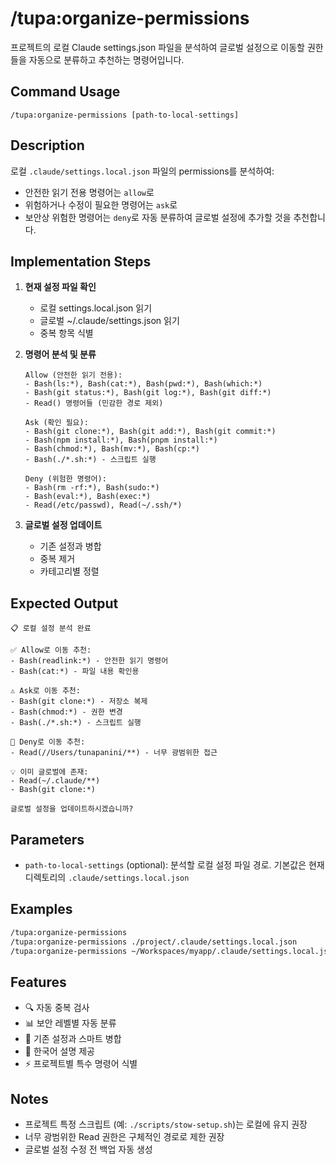 # /tupa:organize-permissions

프로젝트의 로컬 Claude settings.json 파일을 분석하여 글로벌 설정으로 이동할 권한들을 자동으로 분류하고 추천하는 명령어입니다.

## Command Usage

```
/tupa:organize-permissions [path-to-local-settings]
```

## Description

로컬 `.claude/settings.local.json` 파일의 permissions를 분석하여:
- 안전한 읽기 전용 명령어는 `allow`로
- 위험하거나 수정이 필요한 명령어는 `ask`로
- 보안상 위험한 명령어는 `deny`로
자동 분류하여 글로벌 설정에 추가할 것을 추천합니다.

## Implementation Steps

1. **현재 설정 파일 확인**
   - 로컬 settings.local.json 읽기
   - 글로벌 ~/.claude/settings.json 읽기
   - 중복 항목 식별

2. **명령어 분석 및 분류**
   ```
   Allow (안전한 읽기 전용):
   - Bash(ls:*), Bash(cat:*), Bash(pwd:*), Bash(which:*)
   - Bash(git status:*), Bash(git log:*), Bash(git diff:*)
   - Read() 명령어들 (민감한 경로 제외)

   Ask (확인 필요):
   - Bash(git clone:*), Bash(git add:*), Bash(git commit:*)
   - Bash(npm install:*), Bash(pnpm install:*)
   - Bash(chmod:*), Bash(mv:*), Bash(cp:*)
   - Bash(./*.sh:*) - 스크립트 실행

   Deny (위험한 명령어):
   - Bash(rm -rf:*), Bash(sudo:*)
   - Bash(eval:*), Bash(exec:*)
   - Read(/etc/passwd), Read(~/.ssh/*)
   ```

3. **글로벌 설정 업데이트**
   - 기존 설정과 병합
   - 중복 제거
   - 카테고리별 정렬

## Expected Output

```
📋 로컬 설정 분석 완료

✅ Allow로 이동 추천:
- Bash(readlink:*) - 안전한 읽기 명령어
- Bash(cat:*) - 파일 내용 확인용

⚠️ Ask로 이동 추천:
- Bash(git clone:*) - 저장소 복제
- Bash(chmod:*) - 권한 변경
- Bash(./*.sh:*) - 스크립트 실행

🚫 Deny로 이동 추천:
- Read(//Users/tunapanini/**) - 너무 광범위한 접근

💡 이미 글로벌에 존재:
- Read(~/.claude/**)
- Bash(git clone:*)

글로벌 설정을 업데이트하시겠습니까?
```

## Parameters

- `path-to-local-settings` (optional): 분석할 로컬 설정 파일 경로. 기본값은 현재 디렉토리의 `.claude/settings.local.json`

## Examples

```bash
/tupa:organize-permissions
/tupa:organize-permissions ./project/.claude/settings.local.json
/tupa:organize-permissions ~/Workspaces/myapp/.claude/settings.local.json
```

## Features

- 🔍 자동 중복 검사
- 📊 보안 레벨별 자동 분류
- 🔄 기존 설정과 스마트 병합
- 💬 한국어 설명 제공
- ⚡ 프로젝트별 특수 명령어 식별

## Notes

- 프로젝트 특정 스크립트 (예: `./scripts/stow-setup.sh`)는 로컬에 유지 권장
- 너무 광범위한 Read 권한은 구체적인 경로로 제한 권장
- 글로벌 설정 수정 전 백업 자동 생성